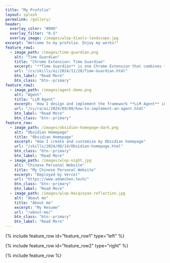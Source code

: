 ```yaml
---
title: "My Profolio"
layout: splash
permalink: /gallery/
header:
  overlay_color: "#000"
  overlay_filter: "0.5"
  overlay_image: /images/wlop-Xiaolv-landscape.jpg
excerpt: "Welcome to my profolio. Enjoy my works!"
feature_row1:
  - image_path: /images/time-guardian.png
    alt: "Time Guardian"
    title: "Chrome Extension: Time Guardian"
    excerpt: '**Time Guardian** is one Chrome Extension that combines **Gemini** with smart time remind functions.'
    url: "/cs/skills/ai/2024/11/20/Time-Guardian.html"
    btn_label: "Read More"
    btn_class: "btn--primary"
feature_row2:
  - image_path: /images/agent-demo.png
    alt: "Agent"
    title: "LLM Agent"
    excerpt: 'How I design and implement the framework **LLM Agent** in Hexlaw.'
    url: "/cs/ra/ai/2024/09/08/how-to-implement-an-agent.html"
    btn_label: "Read More"
    btn_class: "btn--primary"
feature_row:
  - image_path: /images/obsidian-homepage-dark.png
    alt: "Obsidian Homepage"
    title: "Obsidian Homepage"
    excerpt: "How I create and customize my Obsidian homepage"
    url: "/skills/2024/08/14/Obsidian-homepage.html"
    btn_class: "btn--primary"
    btn_label: "Read More"
  - image_path: /images/wlop-night.jpg
    alt: "Chinese Personal Website"
    title: "My Chinese Personal Website"
    excerpt: "Deployed by Vercel"
    url: "https://www.adamchen.tech/"
    btn_class: "btn--primary"
    btn_label: "Read More"
  - image_path: /images/wlop-Haiqinyan-reflection.jpg
    alt: "About me"
    title: "About me"
    excerpt: "My Resume"
    url: "/about-me/"
    btn_class: "btn--primary"
    btn_label: "Read More" 
---
```


{% include feature_row id="feature_row1" type="left" %}

{% include feature_row id="feature_row2" type="right" %}

{% include feature_row %}

